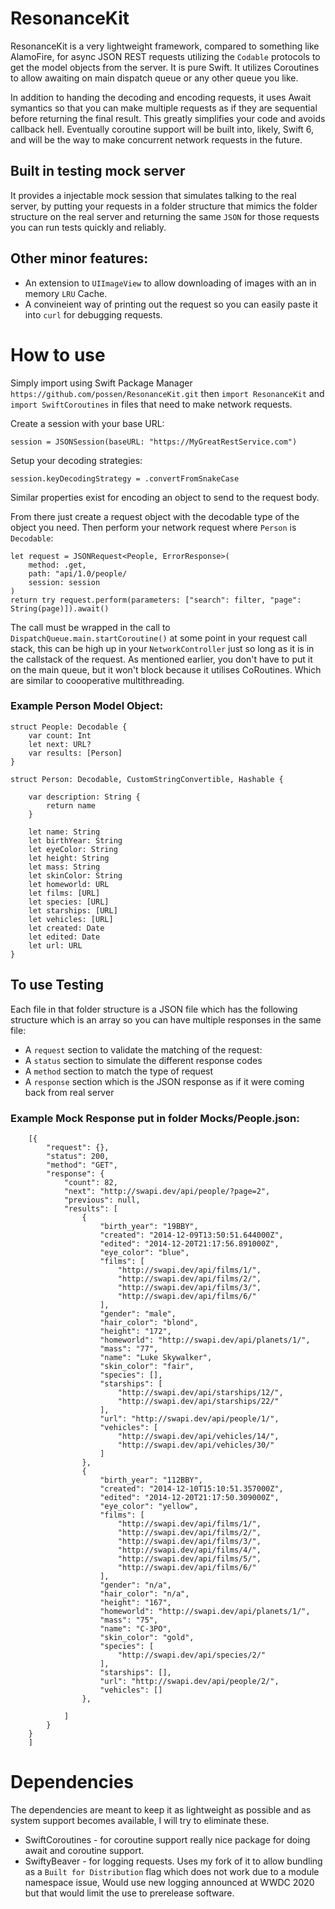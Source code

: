 # ResonanceKit
ResonanceKit is a very lightweight framework, compared to something like AlamoFire, for async JSON REST requests utilizing the `Codable` protocols to 
get the model objects from the server. It is pure Swift. It utilizes Coroutines to allow awaiting on main dispatch queue or any other queue you like. 

In addition to handing the decoding and encoding requests, it uses Await symantics so that you can make multiple requests as if they are sequential
before returning the final result. This greatly simplifies your code and avoids callback hell. Eventually coroutine support will be built into, likely, 
Swift 6, and will be the way to make concurrent network requests in the future.

## Built in testing mock server
It provides a injectable mock session that simulates talking to the real server, by putting your requests in a folder structure that mimics the folder 
structure on the real server and returning the same `JSON` for those requests you can run tests quickly and reliably.

## Other minor features:
* An extension to `UIImageView` to allow downloading of images with an in memory `LRU` Cache. 
* A convineient way of printing out the request so you can easily paste it into `curl` for debugging requests.

# How to use
Simply import using Swift Package Manager `https://github.com/possen/ResonanceKit.git` then `import ResonanceKit` and `import SwiftCoroutines` in files
that need to make network requests.

Create a session with your base URL: 

    session = JSONSession(baseURL: "https://MyGreatRestService.com")
   
Setup your decoding strategies: 

    session.keyDecodingStrategy = .convertFromSnakeCase
    
Similar properties exist for encoding an object to send to the request body. 
   
From there just create a request object with the decodable type of the object you need. Then perform your network request where `Person` is `Decodable`:

    let request = JSONRequest<People, ErrorResponse>(
        method: .get,
        path: "api/1.0/people/
        session: session
    )
    return try request.perform(parameters: ["search": filter, "page": String(page)]).await()

The call must be wrapped in the call to `DispatchQueue.main.startCoroutine()` at some point in your request call stack, this can be high up in your
`NetworkController` just so long as it is in the callstack of the request. As mentioned earlier, you don't have to put it on the main queue, but 
it won't block because it utilises CoRoutines. Which are similar to coooperative multithreading. 

### Example Person Model Object:

    struct People: Decodable {
        var count: Int
        let next: URL?
        var results: [Person]
    }

    struct Person: Decodable, CustomStringConvertible, Hashable {

        var description: String {
            return name
        }

        let name: String
        let birthYear: String
        let eyeColor: String
        let height: String
        let mass: String
        let skinColor: String
        let homeworld: URL
        let films: [URL]
        let species: [URL]
        let starships: [URL]
        let vehicles: [URL]
        let created: Date
        let edited: Date
        let url: URL
    }

## To use Testing 

Each file in that folder structure is a JSON
file which has the following structure which is an array so you can have multiple responses in the same file:

* A `request` section to validate the matching of the request:
* A `status` section to simulate the different response codes
* A `method` section to match the type of request
* A `response` section which is the JSON response as if it were coming back from real server

### Example Mock Response put in folder Mocks/People.json:

        [{
            "request": {},
            "status": 200,
            "method": "GET",
            "response": {
                "count": 82,
                "next": "http://swapi.dev/api/people/?page=2",
                "previous": null,
                "results": [
                    {
                        "birth_year": "19BBY",
                        "created": "2014-12-09T13:50:51.644000Z",
                        "edited": "2014-12-20T21:17:56.891000Z",
                        "eye_color": "blue",
                        "films": [
                            "http://swapi.dev/api/films/1/",
                            "http://swapi.dev/api/films/2/",
                            "http://swapi.dev/api/films/3/",
                            "http://swapi.dev/api/films/6/"
                        ],
                        "gender": "male",
                        "hair_color": "blond",
                        "height": "172",
                        "homeworld": "http://swapi.dev/api/planets/1/",
                        "mass": "77",
                        "name": "Luke Skywalker",
                        "skin_color": "fair",
                        "species": [],
                        "starships": [
                            "http://swapi.dev/api/starships/12/",
                            "http://swapi.dev/api/starships/22/"
                        ],
                        "url": "http://swapi.dev/api/people/1/",
                        "vehicles": [
                            "http://swapi.dev/api/vehicles/14/",
                            "http://swapi.dev/api/vehicles/30/"
                        ]
                    },
                    {
                        "birth_year": "112BBY",
                        "created": "2014-12-10T15:10:51.357000Z",
                        "edited": "2014-12-20T21:17:50.309000Z",
                        "eye_color": "yellow",
                        "films": [
                            "http://swapi.dev/api/films/1/",
                            "http://swapi.dev/api/films/2/",
                            "http://swapi.dev/api/films/3/",
                            "http://swapi.dev/api/films/4/",
                            "http://swapi.dev/api/films/5/",
                            "http://swapi.dev/api/films/6/"
                        ],
                        "gender": "n/a",
                        "hair_color": "n/a",
                        "height": "167",
                        "homeworld": "http://swapi.dev/api/planets/1/",
                        "mass": "75",
                        "name": "C-3PO",
                        "skin_color": "gold",
                        "species": [
                            "http://swapi.dev/api/species/2/"
                        ],
                        "starships": [],
                        "url": "http://swapi.dev/api/people/2/",
                        "vehicles": []
                    },

                ]
            }
        }
        ]

# Dependencies
The dependencies are meant to keep it as lightweight as possible and as system support becomes available, I will try to eliminate these.
* SwiftCoroutines - for coroutine support really nice package for doing await and coroutine support. 
* SwiftyBeaver - for logging requests. Uses my fork of it to allow bundling as a `Built for Distribution` flag which does not work due to a module namespace issue,
Would use new logging announced at WWDC 2020 but that would limit the use to prerelease software. 
